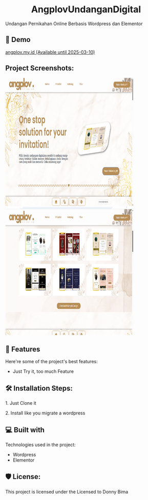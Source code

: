 <h1 align="center" id="title">AngplovUndanganDigital</h1>

<p id="description">Undangan Pernikahan Online Berbasis Wordpress dan Elementor</p>

<h2>🚀 Demo</h2>

[angplov.my.id (Available until 2025-03-10)](angplov.my.id)

<h2>Project Screenshots:</h2>

<img src="https://raw.githubusercontent.com/widifirmaan/Angplov-Undangan-Digital/refs/heads/main/Screenshot%20(34).png" alt="project-screenshot" width="400" height="400/">

<img src="https://raw.githubusercontent.com/widifirmaan/Angplov-Undangan-Digital/refs/heads/main/Screenshot%20(35).png" alt="project-screenshot" width="400" height="400/">
  
<h2>🧐 Features</h2>

Here're some of the project's best features:

*   Just Try it, too much Feature
  
<h2>🛠️ Installation Steps:</h2>

<p>1. Just Clone it</p>

<p>2. Install like you migrate a wordpress</p>

  
  
<h2>💻 Built with</h2>

Technologies used in the project:

*   Wordpress
*   Elementor

<h2>🛡️ License:</h2>

This project is licensed under the Licensed to Donny Bima
